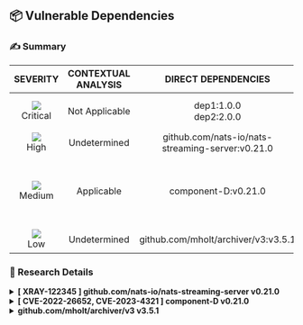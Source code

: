 

## 📦 Vulnerable Dependencies
### ✍️ Summary
<div align='center'>

| SEVERITY                | CONTEXTUAL ANALYSIS                  | DIRECT DEPENDENCIES                  | IMPACTED DEPENDENCY                  | FIXED VERSIONS                  | CVES                  |
| :---------------------: | :-----------------------------------: | :-----------------------------------: | :-----------------------------------: | :-----------------------------------: | :-----------------------------------: |
| ![](https://raw.githubusercontent.com/jfrog/frogbot/master/resources/v2/notApplicableCritical.png)<br>Critical | Not Applicable | dep1:1.0.0<br>dep2:2.0.0 | impacted 3.0.0 | 4.0.0<br>5.0.0 | CVE-1111-11111 |
| ![](https://raw.githubusercontent.com/jfrog/frogbot/master/resources/v2/applicableHighSeverity.png)<br>    High | Undetermined | github.com/nats-io/nats-streaming-server:v0.21.0 | github.com/nats-io/nats-streaming-server v0.21.0 | [0.24.1] | - |
| ![](https://raw.githubusercontent.com/jfrog/frogbot/master/resources/v2/applicableMediumSeverity.png)<br>  Medium | Applicable | component-D:v0.21.0 | component-D v0.21.0 | [0.24.3] | CVE-2022-26652<br>CVE-2023-4321 |
| ![](https://raw.githubusercontent.com/jfrog/frogbot/master/resources/v2/applicableLowSeverity.png)<br>     Low | Undetermined | github.com/mholt/archiver/v3:v3.5.1 | github.com/mholt/archiver/v3 v3.5.1 | - | - |

</div>


### 🔬 Research Details
<details>
<summary> <b>[ XRAY-122345 ] github.com/nats-io/nats-streaming-server v0.21.0</b> </summary>
<br>


**Description:**
Summary XRAY-122345

**Remediation:**
some remediation

</details>

<details>
<summary> <b>[ CVE-2022-26652, CVE-2023-4321 ] component-D v0.21.0</b> </summary>
<br>


**Remediation:**
some remediation

</details>

<details>
<summary> <b> github.com/mholt/archiver/v3 v3.5.1</b> </summary>
<br>


**Description:**
Summary

</details>
